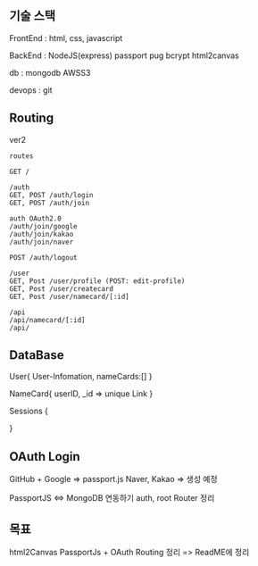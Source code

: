 ## 기술 스택
FrontEnd : html, css, javascript

BackEnd : NodeJS(express) passport pug bcrypt html2canvas

db : mongodb AWSS3

devops : git

## Routing
ver2
```
routes

GET /

/auth
GET, POST /auth/login
GET, POST /auth/join

auth OAuth2.0
/auth/join/google
/auth/join/kakao
/auth/join/naver

POST /auth/logout

/user
GET, Post /user/profile (POST: edit-profile)
GET, Post /user/createcard
GET, Post /user/namecard/[:id]

/api
/api/namecard/[:id]
/api/
```

## DataBase

User{
User-Infomation,
nameCards:[]
}

NameCard{
userID,
\_id => unique Link
}

Sessions {

}

## OAuth Login

GitHub + Google => passport.js
Naver, Kakao => 생성 예정

PassportJS <=> MongoDB 연동하기
auth, root Router 정리


## 목표
html2Canvas
PassportJs + OAuth
Routing 정리 => ReadME에 정리